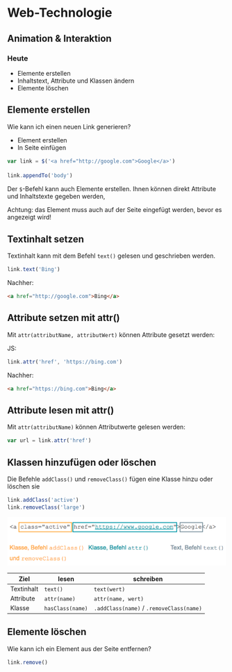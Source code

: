 # Web-Technologie

## Animation & Interaktion



### Heute

* Elemente erstellen
* Inhaltstext, Attribute und Klassen ändern
* Elemente löschen



## Elemente erstellen

Wie kann ich einen neuen Link generieren?

* Element erstellen
* In Seite einfügen



```js
var link = $('<a href="http://google.com">Google</a>')

link.appendTo('body')
```

Der `$`-Befehl kann auch Elemente erstellen. Ihnen können direkt Attribute und Inhaltstexte gegeben werden,

Achtung: das Element muss auch auf der Seite eingefügt werden, bevor es angezeigt wird!



## Textinhalt setzen

Textinhalt kann mit dem Befehl `text()` gelesen und geschrieben werden.

```js
link.text('Bing')
```

Nachher:
```html
<a href="http://google.com">Bing</a>
```



## Attribute setzen mit attr()

Mit `attr(attributName, attributWert)` können Attribute gesetzt werden:

JS:
```js
link.attr('href', 'https://bing.com')
```

Nachher:
```html
<a href="https://bing.com">Bing</a>
```



## Attribute lesen mit attr()

Mit `attr(attributName)` können Attributwerte gelesen werden:

```js
var url = link.attr('href')
```



## Klassen hinzufügen oder löschen

Die Befehle `addClass()` und `removeClass()` fügen eine Klasse hinzu oder löschen sie

```js
link.addClass('active')
link.removeClass('large')
```



![tag parts overview](images/tag.png)

| Ziel        | lesen           | schreiben  |
| ------------- |-------------| -----|
| Textinhalt    | `text()`                  | `text(wert)` |
| Attribute     | `attr(name)`      | `attr(name, wert)` |
| Klasse        | `hasClass(name)`   | `.addClass(name)` / `.removeClass(name)` |



## Elemente löschen

Wie kann ich ein Element aus der Seite entfernen?

```js
link.remove()
```
